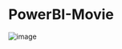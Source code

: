 # PowerBI-Movie
![image](https://github.com/yuema96/PowerBI-Movie/assets/57729954/3437d1b7-ea5c-442c-babd-8106a5c74e5a)
